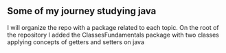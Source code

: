 ## Some of my journey studying java
 I will organize the repo with a package related to each topic. On the root of the repository 
I added the ClassesFundamentals package with two classes applying concepts of getters and setters on java
